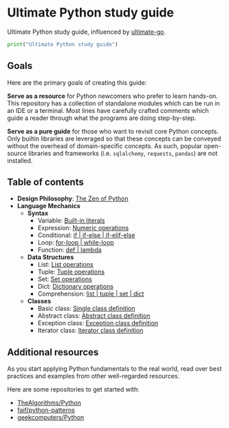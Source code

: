 # Ultimate Python study guide

Ultimate Python study guide, influenced by [ultimate-go](https://github.com/hoanhan101/ultimate-go).

```python
print("Ultimate Python study guide")
```

## Goals

Here are the primary goals of creating this guide:

**Serve as a resource** for Python newcomers who prefer to learn hands-on.
This repository has a collection of standalone modules which can be run
in an IDE or a terminal. Most lines have carefully crafted comments which
guide a reader through what the programs are doing step-by-step.

**Serve as a pure guide** for those who want to revisit core Python concepts.
Only builtin libraries are leveraged so that these concepts can be conveyed without
the overhead of domain-specific concepts. As such, popular open-source libraries
and frameworks (i.e. `sqlalchemy`, `requests`, `pandas`) are not installed.

## Table of contents

- **Design Philosophy**: [The Zen of Python](https://www.python.org/dev/peps/pep-0020/)
- **Language Mechanics**
    - **Syntax**
        - Variable: [Built-in literals](ultimatepython/syntax/variable.py)
        - Expression: [Numeric operations](ultimatepython/syntax/expression.py)
        - Conditional: [if | if-else | if-elif-else](ultimatepython/syntax/conditional.py)
        - Loop: [for-loop | while-loop](ultimatepython/syntax/loop.py)
        - Function: [def | lambda](ultimatepython/syntax/function.py)
    - **Data Structures**
        - List: [List operations](ultimatepython/data_structures/list.py)
        - Tuple: [Tuple operations](ultimatepython/data_structures/tuple.py)
        - Set: [Set operations](ultimatepython/data_structures/set.py)
        - Dict: [Dictionary operations](ultimatepython/data_structures/dict.py)
        - Comprehension: [list | tuple | set | dict](ultimatepython/data_structures/comprehension.py)
    - **Classes**
        - Basic class: [Single class definition](ultimatepython/classes/basic_class.py)
        - Abstract class: [Abstract class definition](ultimatepython/classes/abstract_class.py)
        - Exception class: [Exception class definition](ultimatepython/classes/exception_class.py)
        - Iterator class: [Iterator class definition](ultimatepython/classes/iterator_class.py)

## Additional resources

As you start applying Python fundamentals to the real world, read over
best practices and examples from other well-regarded resources.

Here are some repositories to get started with:

- [TheAlgorithms/Python](https://github.com/TheAlgorithms/Python)
- [faif/python-patterns](https://github.com/faif/python-patterns)
- [geekcomputers/Python](https://github.com/geekcomputers/Python)
